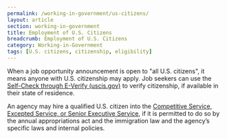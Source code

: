 ```yaml
---
permalink: /working-in-government/us-citizens/
layout: article
section: working-in-government
title: Employment of U.S. Citizens
breadcrumb: Employment of U.S. Citizens
category: Working-in-Government
tags: [U.S. citizens, citizenship, eligibility]
---
```


When a job opportunity announcement is open to "all U.S. citizens", it means anyone with U.S. citizenship may apply. Job seekers can use the [Self-Check through E-Verify (uscis.gov)](https://www.uscis.gov/mye-verify/self-check) to verify citizenship, if available in their state of residence.

An agency may hire a qualified U.S. citizen into the [Competitive Service, Excepted Service, or Senior Executive Service](service/), if it is permitted to do so by the annual appropriations act and the immigration law and the agency’s specific laws and internal policies.
